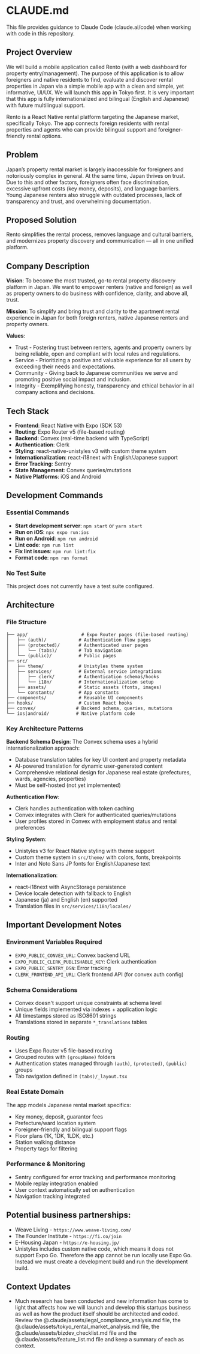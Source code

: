 # CLAUDE.md

This file provides guidance to Claude Code (claude.ai/code) when working with code in this repository.

## Project Overview

We will build a mobile application called Rento (with a web dashboard for property entry/management). The purpose of this application is to allow foreigners and native residents to find, evaluate and discover rental properties in Japan via a simple mobile app with a clean and simple, yet informative, UI/UX. We will launch this app in Tokyo first. It is very important that this app is fully internationalized and bilingual (English and Japanese) with future multilingual support. 

Rento is a React Native rental platform targeting the Japanese market, specifically Tokyo. The app connects foreign residents with rental properties and agents who can provide bilingual support and foreigner-friendly rental options.

## Problem

Japan’s property rental market is largely inaccessible for foreigners and notoriously complex in general. At the same time, Japan thrives on trust. Due to this and other factors, foreigners often face discrimination, excessive upfront costs (key money, deposits), and language barriers. Young Japanese renters also struggle with outdated processes, lack of transparency and trust, and overwhelming documentation.

## Proposed Solution

Rento simplifies the rental process, removes language and cultural barriers, and modernizes property discovery and communication — all in one unified platform.


## Company Description

**Vision**: To become the most trusted, go-to rental property discovery platform in Japan. We want to empower renters (native and foreign) as well as property owners to do business with confidence, clarity, and above all, trust. 

**Mission**: To simplify and bring trust and clarity to the apartment rental experience in Japan for both foreign renters, native Japanese renters and property owners. 

**Values**: 
- Trust - Fostering trust between renters, agents and property owners by being reliable, open and compliant with local rules and regulations. 
- Service - Prioritizing a positive and valuable experience for all users by exceeding their needs and expectations.
- Community - Giving back to Japanese communities we serve and promoting positive social impact and inclusion. 
- Integrity - Exemplifying honesty, transparency and ethical behavior in all company actions and decisions.


## Tech Stack
- **Frontend**: React Native with Expo (SDK 53)
- **Routing**: Expo Router v5 (file-based routing)
- **Backend**: Convex (real-time backend with TypeScript)
- **Authentication**: Clerk
- **Styling**: react-native-unistyles v3 with custom theme system
- **Internationalization**: react-i18next with English/Japanese support
- **Error Tracking**: Sentry
- **State Management**: Convex queries/mutations
- **Native Platforms**: iOS and Android

## Development Commands

### Essential Commands
- **Start development server**: `npm start` or `yarn start`
- **Run on iOS**: `npx expo run:ios` 
- **Run on Android**: `npm run android`
- **Lint code**: `npm run lint`
- **Fix lint issues**: `npm run lint:fix`
- **Format code**: `npm run format`

### No Test Suite
This project does not currently have a test suite configured.

## Architecture

### File Structure
```
├── app/                    # Expo Router pages (file-based routing)
│   ├── (auth)/            # Authentication flow pages
│   ├── (protected)/       # Authenticated user pages
│   │   └── (tabs)/        # Tab navigation
│   └── (public)/          # Public pages
├── src/
│   ├── theme/             # Unistyles theme system
│   ├── services/          # External service integrations
│   │   ├── clerk/         # Authentication schemas/hooks
│   │   └── i18n/          # Internationalization setup
│   ├── assets/            # Static assets (fonts, images)
│   └── constants/         # App constants
├── components/            # Reusable UI components
├── hooks/                 # Custom React hooks
├── convex/               # Backend schema, queries, mutations
└── ios|android/          # Native platform code
```

### Key Architecture Patterns


**Backend Schema Design**:
The Convex schema uses a hybrid internationalization approach:
- Database translation tables for key UI content and property metadata
- AI-powered translation for dynamic user-generated content
- Comprehensive relational design for Japanese real estate (prefectures, wards, agencies, properties)
- Must be self-hosted (not yet implemented)

**Authentication Flow**:
- Clerk handles authentication with token caching
- Convex integrates with Clerk for authenticated queries/mutations
- User profiles stored in Convex with employment status and rental preferences

**Styling System**:
- Unistyles v3 for React Native styling with theme support
- Custom theme system in `src/theme/` with colors, fonts, breakpoints
- Inter and Noto Sans JP fonts for English/Japanese text

**Internationalization**:
- react-i18next with AsyncStorage persistence
- Device locale detection with fallback to English
- Japanese (ja) and English (en) supported
- Translation files in `src/services/i18n/locales/`

## Important Development Notes

### Environment Variables Required
- `EXPO_PUBLIC_CONVEX_URL`: Convex backend URL
- `EXPO_PUBLIC_CLERK_PUBLISHABLE_KEY`: Clerk authentication
- `EXPO_PUBLIC_SENTRY_DSN`: Error tracking
- `CLERK_FRONTEND_API_URL`: Clerk frontend API (for convex auth config)

### Schema Considerations
- Convex doesn't support unique constraints at schema level
- Unique fields implemented via indexes + application logic
- All timestamps stored as ISO8601 strings
- Translations stored in separate `*_translations` tables

### Routing
- Uses Expo Router v5 file-based routing
- Grouped routes with `(groupName)` folders
- Authentication states managed through `(auth)`, `(protected)`, `(public)` groups
- Tab navigation defined in `(tabs)/_layout.tsx`

### Real Estate Domain
The app models Japanese rental market specifics:
- Key money, deposit, guarantor fees
- Prefecture/ward location system
- Foreigner-friendly and bilingual support flags
- Floor plans (1K, 1DK, 1LDK, etc.)
- Station walking distance
- Property tags for filtering

### Performance & Monitoring
- Sentry configured for error tracking and performance monitoring
- Mobile replay integration enabled
- User context automatically set on authentication
- Navigation tracking integrated

## Potential business partnerships:

- Weave Living - `https://www.weave-living.com/`
- The Founder Institute - `https://fi.co/join`
- E-Housing Japan - `https://e-housing.jp/`
- Unistyles includes custom native code, which means it does not support Expo Go. Therefore the app cannot be run locally use Expo Go. Instead we must create a development build and run the development build.

## Context Updates

- Much research has been conducted and new information has come to light that affects how we will launch and develop this startups business as well as how the product itself should be architected and coded. Review the @.claude/assets/legal_compliance_analysis.md file, the @.claude/assets/tokyo_rental_market_analysis.md file, the @.claude/assets/bizdev_checklist.md file and the @.claude/assets/feature_list.md file and keep a summary of each as context.